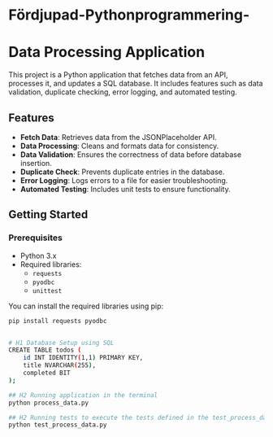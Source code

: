# Fördjupad-Pythonprogrammering-

# Data Processing Application

This project is a Python application that fetches data from an API, processes it, and updates a SQL database. It includes features such as data validation, duplicate checking, error logging, and automated testing. 

## Features

- **Fetch Data**: Retrieves data from the JSONPlaceholder API.
- **Data Processing**: Cleans and formats data for consistency.
- **Data Validation**: Ensures the correctness of data before database insertion.
- **Duplicate Check**: Prevents duplicate entries in the database.
- **Error Logging**: Logs errors to a file for easier troubleshooting.
- **Automated Testing**: Includes unit tests to ensure functionality.

## Getting Started

### Prerequisites

- Python 3.x
- Required libraries:
  - `requests`
  - `pyodbc`
  - `unittest`

You can install the required libraries using pip:

```bash
pip install requests pyodbc


# H1 Database Setup using SQL
CREATE TABLE todos (
    id INT IDENTITY(1,1) PRIMARY KEY,
    title NVARCHAR(255),
    completed BIT
);

## H2 Running application in the terminal
python process_data.py

## H2 Running tests to execute the tests defined in the test_process_data.py
python test_process_data.py
